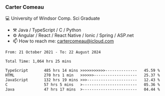 ### Carter Comeau

💻 University of Windsor Comp. Sci Graduate

- ⚒️ Java / TypeScript / C / Python
- ⚙️ Angular / React / React Native / Ionic / Spring / ASP.net
- 📫 How to reach me: cartercomeau@icloud.com

<!--START_SECTION:waka-->

```txt
From: 21 October 2021 - To: 22 August 2024

Total Time: 1,064 hrs 25 mins

TypeScript       485 hrs 14 mins >>>>>>>>>>>--------------   45.59 %
HTML             270 hrs 1 min   >>>>>>-------------------   25.37 %
JavaScript       132 hrs 19 mins >>>----------------------   12.43 %
C                57 hrs 5 mins   >------------------------   05.36 %
Java             47 hrs 17 mins  >------------------------   04.44 %
```

<!--END_SECTION:waka-->
